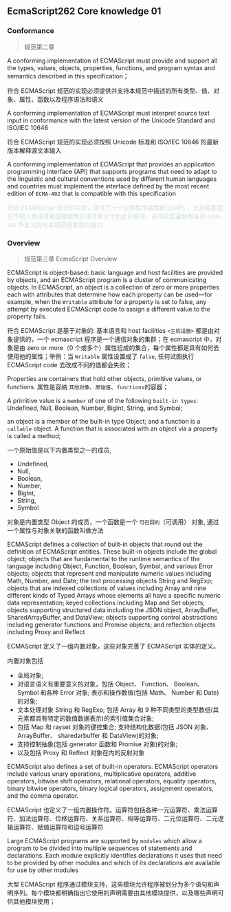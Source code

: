 ## EcmaScript262 Core knowledge 01

### Conformance

> 规范第二章

A conforming implementation of ECMAScript must provide and support all the types, values, objects, properties, functions, and program syntax and semantics described in this specification；

符合 ECMAScript 规范的实现必须提供并支持本规范中描述的所有类型、值、对象、属性、函数以及程序语法和语义


A conforming implementation of ECMAScript must interpret source text input in conformance with the latest version of the Unicode Standard and ISO/IEC 10646

符合 ECMAScript 规范的实现必须按照 Unicode 标准和 ISO/IEC 10646 的最新版本解释源文本输入


A conforming implementation of ECMAScript that provides an application programming interface (API) that supports programs that need to adapt to the linguistic and cultural conventions used by different human languages and countries must implement the interface defined by the most recent edition of `ECMA-402` that is compatible with this specification

<font color="#cddcdf">符合 ECMAScript 规范的实现，提供了一个应用程序编程接口(API) ，支持需要适应不同人类语言和国家使用的语言和文化约定的程序，必须实现最新版本的 `ECMA-402` 所定义的与本规范相兼容的接口</font>

### Overview

> 规范第三章 EcmaScript Overview

ECMAScript is object-based: basic language and host facilities are provided by objects, and an ECMAScript program is a cluster of communicating objects. In ECMAScript, an object is a collection of zero or more properties each with attributes that determine how each property can be used—for example, when the `Writable` attribute for a property is set to false, any attempt by executed ECMAScript code to assign a different value to the property fails.

符合 ECMAScript 是基于对象的: 基本语言和 host facilities `<主机设施>` 都是由对象提供的，一个 ecmascript 程序是一个通信对象的集群；在 ecmascript 中，对象是由 zero or more（0 个或多个）属性组成的集合，每个属性都是具有如何去使用他的属性；举例：当 `Writable` 属性设置成了 `false`, 任何试图执行 ECMAScript code 去改成不同的值都会失败；


Properties are containers that hold other objects, primitive values, or functions.
属性是容纳 `其他对像`、`原始值`、`functions`的容器；


A primitive value is a `member` of one of the following `built-in types`: Undefined, Null, Boolean, Number, BigInt, String, and Symbol;

an object is a member of the built-in type Object; and a function is a `callable` object. A function that is associated with an object via a property is called a method;


一个原始值是以下内置类型之一的成员,

-   Undefined,
-   Null,
-   Boolean,
-   Number,
-   BigInt,
-   String,
-   Symbol


对象是内置类型 Object 的成员，一个函数是一个 `可召回的`（可调用） 对象, 通过一个属性与对象关联的函数叫做方法


ECMAScript defines a collection of built-in objects that round out the definition of ECMAScript entities. These built-in objects include the global object; objects that are fundamental to the runtime semantics of the language including Object, Function, Boolean, Symbol, and various Error objects; objects that represent and manipulate numeric values including Math, Number, and Date; the text processing objects String and RegExp; objects that are indexed collections of values including Array and nine different kinds of Typed Arrays whose elements all have a specific numeric data representation; keyed collections including Map and Set objects; objects supporting structured data including the JSON object, ArrayBuffer, SharedArrayBuffer, and DataView; objects supporting control abstractions including generator functions and Promise objects; and reflection objects including Proxy and Reflect


ECMAScript 定义了一组内置对象，这些对象完善了 ECMAScript 实体的定义。

内置对象包括
-   全局对象;
-   对语言语义有重要意义的对象，包括 Object、 Function、 Boolean、 Symbol 和各种 Error 对象; 表示和操作数值(包括 Math、 Number 和 Date)的对象;
-   文本处理对象 String 和 RegExp; 包括 Array 和 9 种不同类型的类型数组(其元素都具有特定的数值数据表示)的索引值集合对象;
-   包括 Map 和 rayset 对象的键控集合; 支持结构化数据(包括 JSON 对象、 ArrayBuffer、 sharedarbuffer 和 DataView)的对象;
-   支持控制抽象(包括 generator 函数和 Promise 对象)的对象;
-   以及包括 Proxy 和 Reflect 对象在内的反射对象


ECMAScript also defines a set of built-in operators. ECMAScript operators include various unary operations, multiplicative operators, additive operators, bitwise shift operators, relational operators, equality operators, binary bitwise operators, binary logical operators, assignment operators, and the comma operator.

ECMAScript 也定义了一组内置操作符。运算符包括各种一元运算符、乘法运算符、加法运算符、位移运算符、关系运算符、相等运算符、二元位运算符、二元逻辑运算符、赋值运算符和逗号运算符


Large ECMAScript programs are supported by `modules` which allow a program to be divided into multiple sequences of statements and declarations. Each module explicitly identifies declarations it uses that need to be provided by other modules and which of its declarations are available for use by other modules

大型 ECMAScript 程序通过模块支持，这些模块允许程序被划分为多个语句和声明序列。每个模块都明确指出它使用的声明需要由其他模块提供，以及哪些声明可供其他模块使用；

